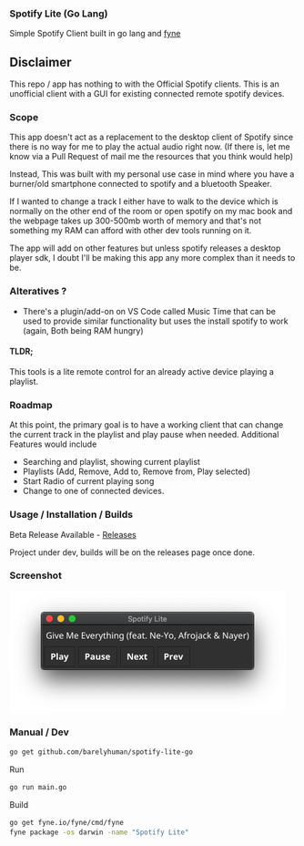 ### Spotify Lite (Go Lang)
Simple Spotify Client built in go lang and [fyne](http://fyne.io)


## Disclaimer
This repo / app has nothing to with the Official Spotify clients. 
This is an unofficial client with a GUI for existing connected remote spotify devices.


### Scope
This app doesn't act as a replacement to the desktop client of Spotify since there is no way for me to play the actual audio right now.
(If there is, let me know via a Pull Request of mail me the resources that you think would help)

Instead,
This was built with my personal use case in mind where you have a burner/old smartphone connected to spotify and a bluetooth Speaker.

If I wanted to change a track I either have to walk to the device which is normally on the other end of the room or open spotify on my mac book and the webpage takes up 300-500mb worth of memory and that's not something my RAM can afford with other dev tools running on it. 

The app will add on other features but unless spotify releases a desktop player sdk, I doubt I'll be making this app any more complex than it needs to be.

### Alteratives ?
- There's a plugin/add-on on VS Code called Music Time that can be used to provide similar functionality but uses the install spotify to work (again, Both being RAM hungry)

#### TLDR;
This tools is a lite remote control for an already active device playing a playlist.

### Roadmap 
At this point, the primary goal is to have a working client that can change the current track in the playlist and play pause when needed.
Additional Features would include

- Searching and playlist, showing current playlist
- Playlists (Add, Remove, Add to, Remove from, Play selected)
- Start Radio of current playing song 
- Change to one of connected devices.

### Usage / Installation / Builds 

Beta Release Available - [Releases](https://github.com/barelyhuman/spotify-lite-go/releases)

Project under dev, builds will be on the releases page once done.


### Screenshot

![](images/spotify-lite-image.png)


### Manual / Dev 

```sh
go get github.com/barelyhuman/spotify-lite-go
```

Run
```sh
go run main.go
```

Build
```sh
go get fyne.io/fyne/cmd/fyne
fyne package -os darwin -name "Spotify Lite"
```
